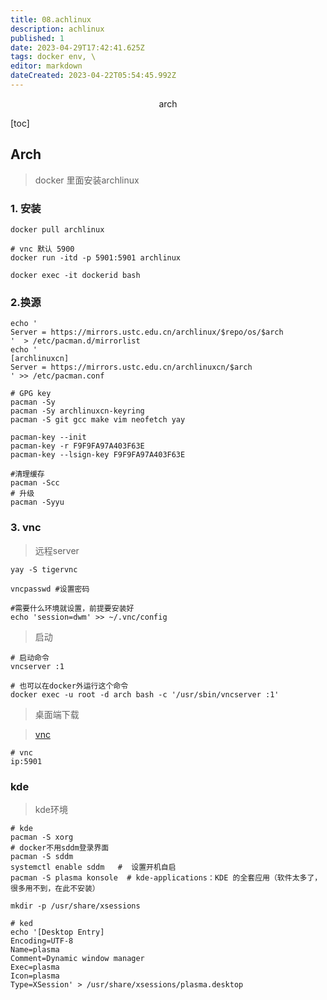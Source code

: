 ```yaml
---
title: 08.achlinux
description: achlinux
published: 1
date: 2023-04-29T17:42:41.625Z
tags: docker env, \
editor: markdown
dateCreated: 2023-04-22T05:54:45.992Z
---
```


<center>arch</center>



[toc]







## Arch

> docker 里面安装archlinux



### 1. 安装

```shell
docker pull archlinux

# vnc 默认 5900
docker run -itd -p 5901:5901 archlinux

docker exec -it dockerid bash
```



### 2.换源

```shell
echo '
Server = https://mirrors.ustc.edu.cn/archlinux/$repo/os/$arch
'  > /etc/pacman.d/mirrorlist
echo '
[archlinuxcn]
Server = https://mirrors.ustc.edu.cn/archlinuxcn/$arch
' >> /etc/pacman.conf
```

```shell
# GPG key
pacman -Sy
pacman -Sy archlinuxcn-keyring
pacman -S git gcc make vim neofetch yay

pacman-key --init
pacman-key -r F9F9FA97A403F63E
pacman-key --lsign-key F9F9FA97A403F63E

#清理缓存
pacman -Scc
# 升级
pacman -Syyu

```



### 3. vnc 

> 远程server

```shell
yay -S tigervnc

vncpasswd #设置密码

#需要什么环境就设置，前提要安装好
echo 'session=dwm' >> ~/.vnc/config
```

>  启动

```shell
# 启动命令
vncserver :1

# 也可以在docker外运行这个命令
docker exec -u root -d arch bash -c '/usr/sbin/vncserver :1'
```

> 桌面端下载

> [vnc](https://www.realvnc.com/en/connect/download/viewer/)

```shell
# vnc  
ip:5901
```



### kde

> kde环境

```shell
# kde 
pacman -S xorg 
# docker不用sddm登录界面
pacman -S sddm 
systemctl enable sddm	#  设置开机自启
pacman -S plasma konsole  # kde-applications：KDE 的全套应用（软件太多了，很多用不到，在此不安装）

mkdir -p /usr/share/xsessions

# ked 
echo '[Desktop Entry]
Encoding=UTF-8
Name=plasma
Comment=Dynamic window manager
Exec=plasma
Icon=plasma
Type=XSession' > /usr/share/xsessions/plasma.desktop
```





































